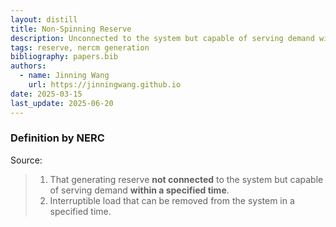 ```yaml
---
layout: distill
title: Non-Spinning Reserve
description: Unconnected to the system but capable of serving demand within a specified time.
tags: reserve, nercm generation
bibliography: papers.bib
authors:
  - name: Jinning Wang
    url: https://jinningwang.github.io
date: 2025-03-15
last_update: 2025-06-20
---
```


### Definition by NERC

Source: <d-cite key="nerc2024glossary"></d-cite>

> 1. That generating reserve **not connected** to the system but capable of serving demand **within a specified time**.
> 2. Interruptible load that can be removed from the system in a specified time.
